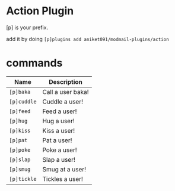 # Action Plugin

[p] is your prefix.

add it by doing `[p]plugins add aniket091/modmail-plugins/action`

# commands

| Name        | Description         |
| ------------| ----------------    |
| `[p]baka`   | Call a user baka!   |
| `[p]cuddle` | Cuddle a user!      |
| `[p]feed`   | Feed a user!        |
| `[p]hug`    | Hug a user!         |
| `[p]kiss`   |  Kiss a user!       |
| `[p]pat`    |  Pat a user!        |
| `[p]poke`   |   Poke a user!      |
| `[p]slap`   |   Slap a user!      |
| `[p]smug`   |  Smug at a user!    |
| `[p]tickle` |  Tickles a user!    |
